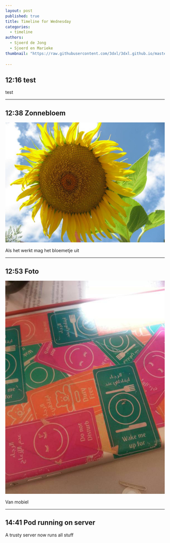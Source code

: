 ```yaml
---
layout: post
published: true
title: Timeline for Wednesday
categories:
  - timeline
authors:
  - Sjoerd de Jong
  - Sjoerd en Marieke
thumbnail: "https://raw.githubusercontent.com/3dxl/3dxl.github.io/master/photos/2014-05-14/03_20140514_125218_resized.midi.jpg"

---
```


## 12:16 test
test

---

## 12:38 Zonnebloem
![](https://raw.githubusercontent.com/3dxl/3dxl.github.io/master/photos/2014-05-14/02_sample3.midi.jpeg)

Als het werkt mag het bloemetje uit

---

## 12:53 Foto
![](https://raw.githubusercontent.com/3dxl/3dxl.github.io/master/photos/2014-05-14/03_20140514_125218_resized.midi.jpg)

Van mobiel

---

## 14:41 Pod running on server
A trusty server now runs all stuff
